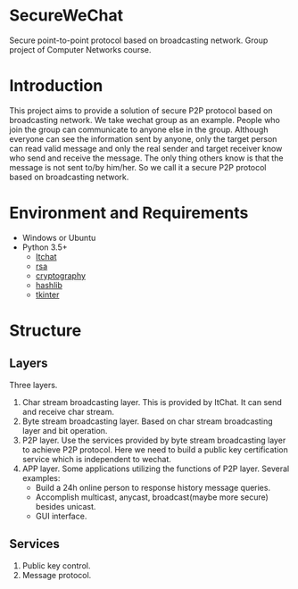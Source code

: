 # SecureWeChat
Secure point-to-point protocol based on broadcasting network. Group project of Computer Networks course.

# Introduction
This project aims to provide a solution of secure P2P protocol based on broadcasting network. 
We take wechat group as an example. People who join the group can communicate to anyone else in the group. 
Although everyone can see the information sent by anyone, only the target person 
can read valid message and only the real sender and target receiver know who send and receive the message. 
The only thing others know is that the message is not sent to/by him/her.
So we call it a secure P2P protocol based on broadcasting network.

# Environment and Requirements
* Windows or Ubuntu
* Python 3.5+
    * [Itchat](https://github.com/littlecodersh/ItChat)
    * [rsa](https://stuvel.eu/python-rsa-doc/usage.html)
    * [cryptography](https://cryptography.io/en/latest/fernet/)
    * [hashlib](https://docs.python.org/3/library/hashlib.html?highlight=hashlib#module-hashlib)
    * [tkinter](https://docs.python.org/3/library/tkinter.html)

# Structure
## Layers
Three layers.
1. Char stream broadcasting layer. This is provided by ItChat. It can send and receive char stream.
2. Byte stream broadcasting layer. Based on char stream broadcasting layer and bit operation.
3. P2P layer. Use the services provided by byte stream broadcasting layer to achieve P2P protocol. Here we need to build a public key certification service which is independent to wechat.
4. APP layer. Some applications utilizing the functions of P2P layer. Several examples:
    * Build a 24h online person to response history message queries.
    * Accomplish multicast, anycast, broadcast(maybe more secure) besides unicast.
    * GUI interface.
## Services
1. Public key control.
2. Message protocol.
